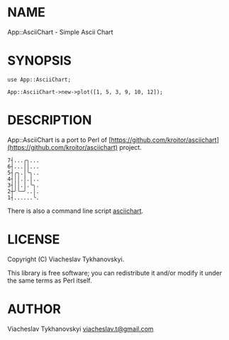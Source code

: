 # NAME

App::AsciiChart - Simple Ascii Chart

# SYNOPSIS

    use App::AsciiChart;

    App::AsciiChart->new->plot([1, 5, 3, 9, 10, 12]);

# DESCRIPTION

App::AsciiChart is a port to Perl of [https://github.com/kroitor/asciichart](https://github.com/kroitor/asciichart) project.

    7┤...╭╮...
    6┤...││...
    5┤╭╮.│╰╮..
    4┤││.│.│..
    3┤││.│.╰╮.
    2┼╯╰─╯..│.
    1┤......╰.

There is also a command line script [asciichart](https://metacpan.org/pod/asciichart).

# LICENSE

Copyright (C) Viacheslav Tykhanovskyi.

This library is free software; you can redistribute it and/or modify
it under the same terms as Perl itself.

# AUTHOR

Viacheslav Tykhanovskyi <viacheslav.t@gmail.com>
